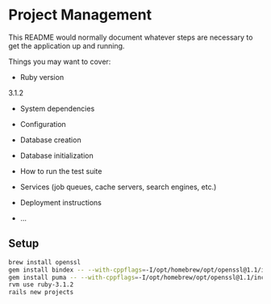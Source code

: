 # Project Management

This README would normally document whatever steps are necessary to get the
application up and running.

Things you may want to cover:

* Ruby version

3.1.2

* System dependencies

* Configuration

* Database creation

* Database initialization

* How to run the test suite

* Services (job queues, cache servers, search engines, etc.)

* Deployment instructions

* ...

## Setup

```bash
brew install openssl
gem install bindex -- --with-cppflags=-I/opt/homebrew/opt/openssl@1.1/include
gem install puma -- --with-cppflags=-I/opt/homebrew/opt/openssl@1.1/include
rvm use ruby-3.1.2
rails new projects
```